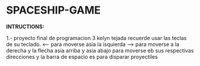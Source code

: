 # SPACESHIP-GAME


**INTRUCTIONS:**

1.- proyecto final de programacion 3 kelyn tejada recuerde usar las teclas de su teclado.
<-- para moverse asia la isquierda
--> para moverse a la derecha
y la flecha asia arriba y asia abajo para moverse eb sus respectivas direcciones
y la barra de espacio es para disparar proyectiles

